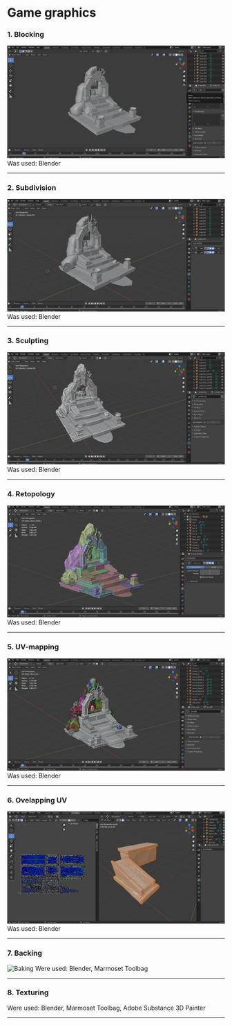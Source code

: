# Game graphics
### 1. Blocking
![Blocking](Screenshots/1.%20Blocking/1.png "Blocking")
Was used: Blender
***
### 2. Subdivision
![Subdivision](Screenshots/2.%20Subdivision/7.png "Subdivision")
Was used: Blender
***
### 3. Sculpting
![Sculpting](Screenshots/3.%20Sculpting/16.png "Sculpting")
Was used: Blender
***
### 4. Retopology
![Retopology](Screenshots/4.%20Retopology/37.png "Retopology")
Was used: Blender
***
### 5. UV-mapping
![UV-Mapping](Screenshots/5.%20UV-mapping/45.png "UV-Mapping")
Was used: Blender
***
### 6. Ovelapping UV
![Overlapping](Screenshots/6.%20Overlapping%20UV/Final%20packaging/55.png "Overlapping")
Was used: Blender
***
### 7. Backing
![Baking](Screenshots/7.%20Backing/backstone_and_sidestone/texture_normal.png "Backing")
Were used: Blender, Marmoset Toolbag
***
### 8. Texturing
Were used: Blender, Marmoset Toolbag, Adobe Substance 3D Painter
***